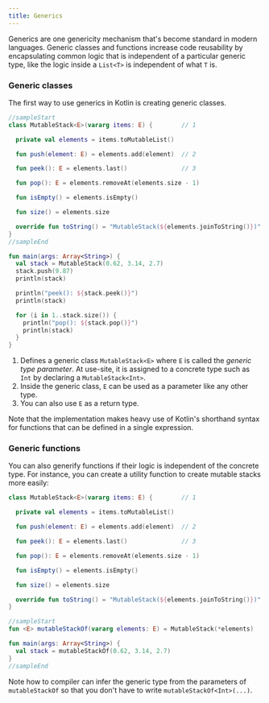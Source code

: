 ```yaml
---
title: Generics
---
```


Generics are one genericity mechanism that's become standard in modern languages. Generic classes and functions increase code reusability by encapsulating common logic that is independent of a particular generic type, like the logic inside a `List<T>` is independent of what `T` is.

### Generic classes

The first way to use generics in Kotlin is creating generic classes.

<div class="sample" markdown="1">

```kotlin
//sampleStart
class MutableStack<E>(vararg items: E) {        // 1

  private val elements = items.toMutableList()

  fun push(element: E) = elements.add(element)  // 2

  fun peek(): E = elements.last()               // 3

  fun pop(): E = elements.removeAt(elements.size - 1)

  fun isEmpty() = elements.isEmpty()

  fun size() = elements.size

  override fun toString() = "MutableStack(${elements.joinToString()})"
}
//sampleEnd

fun main(args: Array<String>) {
  val stack = MutableStack(0.62, 3.14, 2.7)
  stack.push(9.87)
  println(stack)

  println("peek(): ${stack.peek()}")
  println(stack)

  for (i in 1..stack.size()) {
    println("pop(): ${stack.pop()}")
    println(stack)
  }
}
```

</div>

1. Defines a generic class `MutableStack<E>` where `E` is called the _generic type parameter_. At use-site, it is assigned to a concrete type such as `Int` by declaring a `MutableStack<Int>`.
2. Inside the generic class, `E` can be used as a parameter like any other type.
3. You can also use `E` as a return type.

Note that the implementation makes heavy use of Kotlin's shorthand syntax for functions that can be defined in a single expression.

</div>

### Generic functions

You can also generify functions if their logic is independent of the concrete type. For instance, you can create a utility function to create mutable stacks more easily:

<div class="sample" markdown="1">

```kotlin
class MutableStack<E>(vararg items: E) {        // 1

  private val elements = items.toMutableList()

  fun push(element: E) = elements.add(element)  // 2

  fun peek(): E = elements.last()               // 3

  fun pop(): E = elements.removeAt(elements.size - 1)

  fun isEmpty() = elements.isEmpty()

  fun size() = elements.size

  override fun toString() = "MutableStack(${elements.joinToString()})"
}

//sampleStart
fun <E> mutableStackOf(vararg elements: E) = MutableStack(*elements)

fun main(args: Array<String>) {
  val stack = mutableStackOf(0.62, 3.14, 2.7)
}
//sampleEnd
```

</div>

Note how to compiler can infer the generic type from the parameters of `mutableStackOf` so that you don't have to write `mutableStackOf<Int>(...)`.